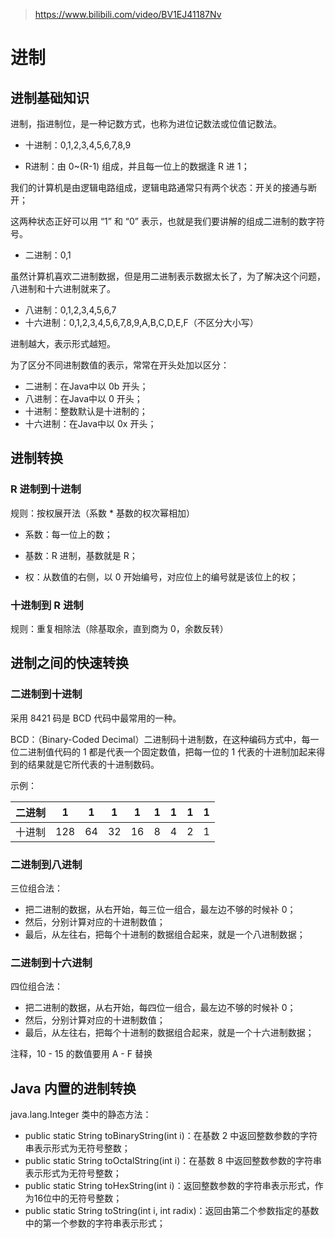 > https://www.bilibili.com/video/BV1EJ41187Nv

# 进制

## 进制基础知识

进制，指进制位，是一种记数方式，也称为进位记数法或位值记数法。

- 十进制：0,1,2,3,4,5,6,7,8,9

- R进制：由 0~(R-1) 组成，并且每一位上的数据逢 R 进 1；

我们的计算机是由逻辑电路组成，逻辑电路通常只有两个状态：开关的接通与断开；

这两种状态正好可以用 “1” 和 “0” 表示，也就是我们要讲解的组成二进制的数字符号。

- 二进制：0,1

虽然计算机喜欢二进制数据，但是用二进制表示数据太长了，为了解决这个问题，八进制和十六进制就来了。

- 八进制：0,1,2,3,4,5,6,7
- 十六进制：0,1,2,3,4,5,6,7,8,9,A,B,C,D,E,F（不区分大小写）

进制越大，表示形式越短。

为了区分不同进制数值的表示，常常在开头处加以区分：

- 二进制：在Java中以 0b 开头；
- 八进制：在Java中以 0 开头；
- 十进制：整数默认是十进制的；
- 十六进制：在Java中以 0x 开头；

## 进制转换

### R 进制到十进制

规则：按权展开法（系数 * 基数的权次幂相加）

- 系数：每一位上的数；
- 基数：R 进制，基数就是 R；

- 权：从数值的右侧，以 0 开始编号，对应位上的编号就是该位上的权；

### 十进制到 R 进制

规则：重复相除法（除基取余，直到商为 0，余数反转）

## 进制之间的快速转换

### 二进制到十进制

采用 8421 码是 BCD 代码中最常用的一种。

BCD：（Binary-Coded Decimal）二进制码十进制数，在这种编码方式中，每一位二进制值代码的 1 都是代表一个固定数值，把每一位的 1 代表的十进制加起来得到的结果就是它所代表的十进制数码。

示例：

| 二进制 |  1   |  1   |  1   |  1   |  1   |  1   |  1   |  1   |
| :----: | :--: | :--: | :--: | :--: | :--: | :--: | :--: | :--: |
| 十进制 | 128  |  64  |  32  |  16  |  8   |  4   |  2   |  1   |

### 二进制到八进制

三位组合法：

- 把二进制的数据，从右开始，每三位一组合，最左边不够的时候补 0；
- 然后，分别计算对应的十进制数值；
- 最后，从左往右，把每个十进制的数据组合起来，就是一个八进制数据；

### 二进制到十六进制

四位组合法：

- 把二进制的数据，从右开始，每四位一组合，最左边不够的时候补 0；
- 然后，分别计算对应的十进制数值；
- 最后，从左往右，把每个十进制的数据组合起来，就是一个十六进制数据；

注释，10 - 15 的数值要用 A - F 替换

## Java 内置的进制转换

java.lang.Integer 类中的静态方法：

- public static String toBinaryString(int i)：在基数 2 中返回整数参数的字符串表示形式为无符号整数；
- public static String toOctalString(int i)：在基数 8 中返回整数参数的字符串表示形式为无符号整数；
- public static String toHexString(int i)：返回整数参数的字符串表示形式，作为16位中的无符号整数；
- public static String toString(int i, int radix)：返回由第二个参数指定的基数中的第一个参数的字符串表示形式；

